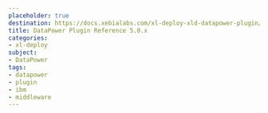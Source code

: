 ```yaml
---
placeholder: true
destination: https://docs.xebialabs.com/xl-deploy-xld-datapower-plugin/5.0.x/dataPowerPluginManual.html
title: DataPower Plugin Reference 5.0.x
categories:
- xl-deploy
subject:
- DataPower
tags:
- datapower
- plugin
- ibm
- middleware
---
```

